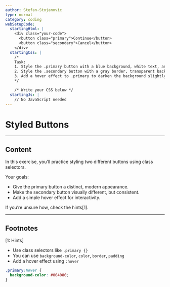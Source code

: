 ```yaml
---
author: Stefan-Stojanovic
type: normal
category: coding
webSetupCode:
  startingHtml: |
    <div class="your-code">
      <button class="primary">Continue</button>
      <button class="secondary">Cancel</button>
    </div>
  startingCss: |
    /* 
    Task:
    1. Style the .primary button with a blue background, white text, and padding.
    2. Style the .secondary button with a gray border, transparent background, and padding.
    3. Add a hover effect to .primary to darken the background slightly.
    */

    /* Write your CSS below */
  startingJs: |
    // No JavaScript needed
---
```


# Styled Buttons

---

## Content

In this exercise, you’ll practice styling two different buttons using class selectors.

Your goals:
- Give the primary button a distinct, modern appearance.
- Make the secondary button visually different, but consistent.
- Add a simple hover effect for interactivity.

If you’re unsure how, check the hints[1].

---

## Footnotes

[1: Hints]

- Use class selectors like `.primary {}`  
- You can use `background-color`, `color`, `border`, `padding`  
- Add a hover effect using `:hover`  
```css
.primary:hover {
  background-color: #004080;
}
```